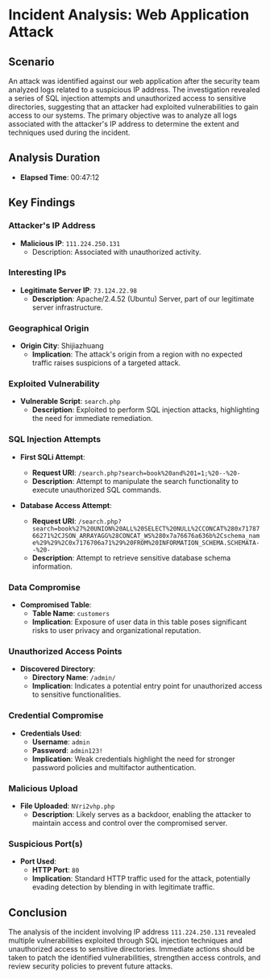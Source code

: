 # Incident Analysis: Web Application Attack

## Scenario
An attack was identified against our web application after the security team analyzed logs related to a suspicious IP address. The investigation revealed a series of SQL injection attempts and unauthorized access to sensitive directories, suggesting that an attacker had exploited vulnerabilities to gain access to our systems. The primary objective was to analyze all logs associated with the attacker's IP address to determine the extent and techniques used during the incident.

## Analysis Duration
- **Elapsed Time**: 00:47:12

## Key Findings

### Attacker's IP Address
- **Malicious IP**: `111.224.250.131`  
  - Description: Associated with unauthorized activity.

### Interesting IPs
- **Legitimate Server IP**: `73.124.22.98`  
  - **Description**: Apache/2.4.52 (Ubuntu) Server, part of our legitimate server infrastructure.

### Geographical Origin
- **Origin City**: Shijiazhuang  
  - **Implication**: The attack's origin from a region with no expected traffic raises suspicions of a targeted attack.

### Exploited Vulnerability
- **Vulnerable Script**: `search.php`  
  - **Description**: Exploited to perform SQL injection attacks, highlighting the need for immediate remediation.

### SQL Injection Attempts
- **First SQLi Attempt**:  
  - **Request URI**: `/search.php?search=book%20and%201=1;%20--%20-`  
  - **Description**: Attempt to manipulate the search functionality to execute unauthorized SQL commands.

- **Database Access Attempt**:  
  - **Request URI**: `/search.php?search=book%27%20UNION%20ALL%20SELECT%20NULL%2CCONCAT%280x7178766271%2CJSON_ARRAYAGG%28CONCAT_WS%280x7a76676a636b%2Cschema_name%29%29%2C0x7176706a71%29%20FROM%20INFORMATION_SCHEMA.SCHEMATA--%20-`  
  - **Description**: Attempt to retrieve sensitive database schema information.

### Data Compromise
- **Compromised Table**:  
  - **Table Name**: `customers`  
  - **Implication**: Exposure of user data in this table poses significant risks to user privacy and organizational reputation.

### Unauthorized Access Points
- **Discovered Directory**:  
  - **Directory Name**: `/admin/`  
  - **Implication**: Indicates a potential entry point for unauthorized access to sensitive functionalities.

### Credential Compromise
- **Credentials Used**:  
  - **Username**: `admin`  
  - **Password**: `admin123!`  
  - **Implication**: Weak credentials highlight the need for stronger password policies and multifactor authentication.

### Malicious Upload
- **File Uploaded**: `NVri2vhp.php`  
  - **Description**: Likely serves as a backdoor, enabling the attacker to maintain access and control over the compromised server.

### Suspicious Port(s)
- **Port Used**:  
  - **HTTP Port**: `80`  
  - **Implication**: Standard HTTP traffic used for the attack, potentially evading detection by blending in with legitimate traffic.

## Conclusion
The analysis of the incident involving IP address `111.224.250.131` revealed multiple vulnerabilities exploited through SQL injection techniques and unauthorized access to sensitive directories. Immediate actions should be taken to patch the identified vulnerabilities, strengthen access controls, and review security policies to prevent future attacks.
